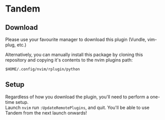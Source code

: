 # Tandem

## Download
Please use your favourite manager to download this plugin (Vundle, vim-plug,
etc.)

Alternatively, you can manually install this package by cloning this repository
and copying it's contents to the nvim plugins path:
```
$HOME/.config/nvim/rplugin/python
```

## Setup
Regardless of how you download the plugin, you'll need to perform a one-time setup.  
Launch `nvim` run `:UpdateRemotePlugins`, and quit.
You'll be able to use Tandem from the next launch onwards!
